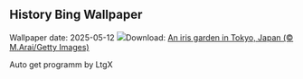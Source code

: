 ## History Bing Wallpaper
Wallpaper date: 2025-05-12
![](https://www.bing.com/th?id=OHR.IrisGarden_EN-GB5718894577_UHD.jpg&w=1000)Download: [An iris garden in Tokyo, Japan (© M.Arai/Getty Images)](https://www.bing.com/th?id=OHR.IrisGarden_EN-GB5718894577_UHD.jpg)

Auto get programm by LtgX
